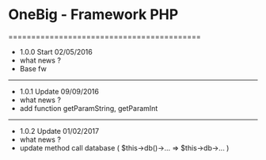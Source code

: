 # OneBig - Framework PHP
==========================================
 * 1.0.0 Start 02/05/2016
 * what news ?
 * Base fw
 ------------------------
 
 * 1.0.1 Update 09/09/2016
 * what news ?
 * add function getParamString, getParamInt
 ------------------------
 
 * 1.0.2 Update 01/02/2017
 * what news ?
 * update method call database ( $this->db()->... => $this->db->... )
